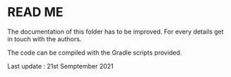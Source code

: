 # READ ME

The documentation of this folder has to be improved.
For every details get in touch with the authors.

The code can be compiled with the Gradle scripts provided.

Last update : 21st Semptember 2021
